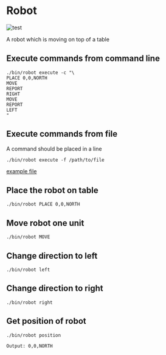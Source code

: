 # Robot
![test](https://github.com/harisr92/robot/actions/workflows/spec.yml/badge.svg)

A robot which is moving on top of a table

## Execute commands from command line

``` shell
./bin/robot execute -c "\
PLACE 0,0,NORTH
MOVE
REPORT
RIGHT
MOVE
REPORT
LEFT
"
```

## Execute commands from file

A command should be placed in a line
``` shell
./bin/robot execute -f /path/to/file
```
[example file](spec/templates/commands.txt)

## Place the robot on table
```shell
./bin/robot PLACE 0,0,NORTH
```

## Move robot one unit
```shell
./bin/robot MOVE
```

## Change direction to left
```shell
./bin/robot left
```

## Change direction to right
```shell
./bin/robot right
```

## Get position of robot
```shell
./bin/robot position

Output: 0,0,NORTH
```
